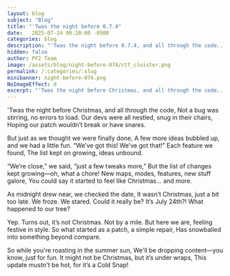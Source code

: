 ```yaml
---
layout: blog
subject: "Blog"
title: "'Twas the night before 0.7.4"
date:   2025-07-24 00:20:00 -0500
categories: blog
description: "'Twas the night before 0.7.4, and all through the code..."
hidden: false
author: PF2 Team
image: /assets/blog/night-before-074/ctf_cloister.png
permalink: /:categories/:slug
minibanner: night-before-074.png
NoImageEffect: 0
excerpt: "'Twas the night before Christmas, and all through the code..."
---
```


'Twas the night before Christmas, and all through the code,
Not a bug was stirring, no errors to load.
Our devs were all nestled, snug in their chairs,
Hoping our patch wouldn’t break or have snares.

But just as we thought we were finally done,
A few more ideas bubbled up, and we had a little fun.
“We’ve got this! We’ve got that!” Each feature we found,
The list kept on growing, ideas unbound.

“We’re close,” we said, “just a few tweaks more,”
But the list of changes kept growing—oh, what a chore!
New maps, modes, features, new stuff galore,
You could say it started to feel like Christmas… and more.

As midnight drew near, we checked the date,
It wasn’t Christmas, just a bit too late.
We froze. We stared. Could it really be?
It’s July 24th?! What happened to our tree?

Yep. Turns out, it’s not Christmas. Not by a mile.
But here we are, feeling festive in style.
So what started as a patch, a simple repair,
Has snowballed into something beyond compare.

So while you're roasting in the summer sun,
We'll be dropping content—you know, just for fun.
It might not be Christmas, but it’s under wraps,
This update mustn't be hot, for it’s a Cold Snap!